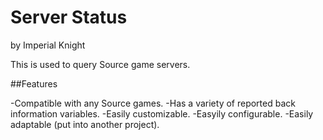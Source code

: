 # Server Status
by Imperial Knight


This is used to query Source game servers.


##Features

-Compatible with any Source games.
-Has a variety of reported back information variables.
-Easily customizable.
-Easyily configurable.
-Easily adaptable (put into another project).
